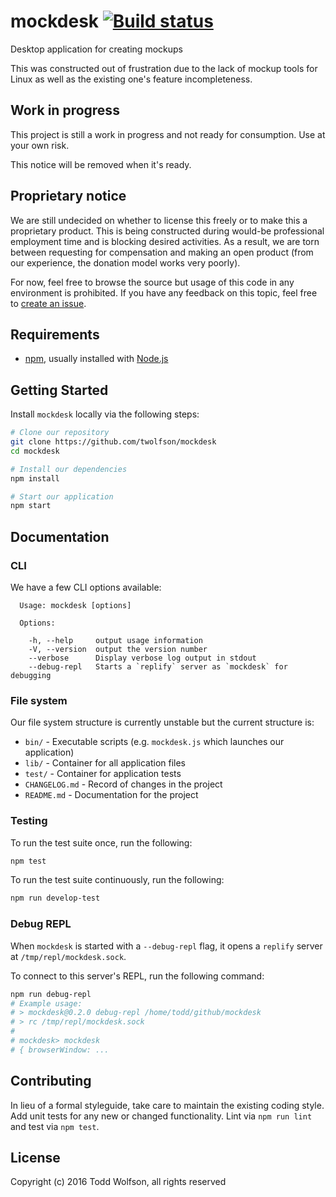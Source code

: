 # mockdesk [![Build status](https://travis-ci.org/twolfson/mockdesk.svg?branch=master)](https://travis-ci.org/twolfson/mockdesk)

Desktop application for creating mockups

This was constructed out of frustration due to the lack of mockup tools for Linux as well as the existing one's feature incompleteness.

## Work in progress
This project is still a work in progress and not ready for consumption. Use at your own risk.

This notice will be removed when it's ready.

## Proprietary notice
We are still undecided on whether to license this freely or to make this a proprietary product. This is being constructed during would-be professional employment time and is blocking desired activities. As a result, we are torn between requesting for compensation and making an open product (from our experience, the donation model works very poorly).

For now, feel free to browse the source but usage of this code in any environment is prohibited. If you have any feedback on this topic, feel free to [create an issue](https://github.com/twolfson/mockdesk/issues/new).

## Requirements
- [npm][], usually installed with [Node.js][]

[npm]: http://npmjs.org/
[Node.js]: http://nodejs.org/

## Getting Started
Install `mockdesk` locally via the following steps:

```bash
# Clone our repository
git clone https://github.com/twolfson/mockdesk
cd mockdesk

# Install our dependencies
npm install

# Start our application
npm start
```

## Documentation
### CLI
We have a few CLI options available:

```
  Usage: mockdesk [options]

  Options:

    -h, --help     output usage information
    -V, --version  output the version number
    --verbose      Display verbose log output in stdout
    --debug-repl   Starts a `replify` server as `mockdesk` for debugging
```

### File system
Our file system structure is currently unstable but the current structure is:

- `bin/` - Executable scripts (e.g. `mockdesk.js` which launches our application)
- `lib/` - Container for all application files
- `test/` - Container for application tests
- `CHANGELOG.md` - Record of changes in the project
- `README.md` - Documentation for the project

### Testing
To run the test suite once, run the following:

```bash
npm test
```

To run the test suite continuously, run the following:

```bash
npm run develop-test
```

### Debug REPL
When `mockdesk` is started with a `--debug-repl` flag, it opens a `replify` server at `/tmp/repl/mockdesk.sock`.

To connect to this server's REPL, run the following command:

```bash
npm run debug-repl
# Example usage:
# > mockdesk@0.2.0 debug-repl /home/todd/github/mockdesk
# > rc /tmp/repl/mockdesk.sock
#
# mockdesk> mockdesk
# { browserWindow: ...
```

## Contributing
In lieu of a formal styleguide, take care to maintain the existing coding style. Add unit tests for any new or changed functionality. Lint via `npm run lint` and test via `npm test`.

## License
Copyright (c) 2016 Todd Wolfson, all rights reserved

